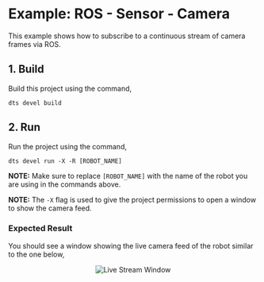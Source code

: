 # Example: ROS - Sensor - Camera

This example shows how to subscribe to a continuous stream of camera frames via ROS.

## 1. Build

Build this project using the command,

```shell
dts devel build
```

## 2. Run

Run the project using the command,

```shell
dts devel run -X -R [ROBOT_NAME]
```

**NOTE:** Make sure to replace `[ROBOT_NAME]` with the name of the robot you are using in the commands above.

**NOTE:** The `-X` flag is used to give the project permissions to open a window to show the camera feed.


### Expected Result

You should see a window showing the live camera feed of the robot similar to the one below,

<p align="center">
  <img src="./docs/figures/live-stream-gui-window.png" alt="Live Stream Window"/>
</p>
